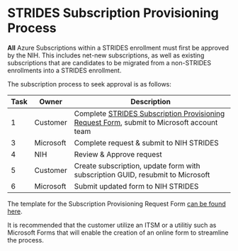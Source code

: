 # STRIDES Subscription Provisioning Process

**All** Azure Subscriptions within a STRIDES enrollment must first be approved by the NIH. This includes net-new subscriptions, as well as existing subscriptions that are candidates to be migrated from a non-STRIDES enrollments into a STRIDES enrollment. 

The subscription process to seek approval is as follows:

| Task | Owner  | Description |
| ------------- | ------------- | ------------- |
| 1  | Customer  | Complete [STRIDES Subscription Provisioning Request Form](assets/STRIDES%20Subscription%20Provisioning%20Template.xlsx), submit to Microsoft account team  |
| 3 | Microsoft | Complete request & submit to NIH STRIDES | 
| 4 | NIH | Review & Approve request |
| 5 | Customer | Create subscription, update form with subscription GUID, resubmit to Microsoft |
| 6 | Microsoft | Submit updated form to NIH STRIDES |

The template for the Subscription Provisioning Request Form [can be found here](assets/STRIDES%20Subscription%20Provisioning%20Template.xlsx). 

It is recommended that the customer utilize an ITSM or a utilitiy such as Microsoft Forms that will enable the creation of an online form to streamline the process. 